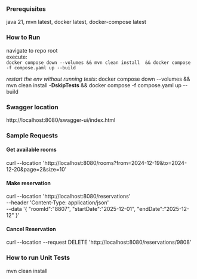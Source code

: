 ### Prerequisites
java 21, mvn latest, docker latest, docker-compose latest
### How to Run
navigate to repo root \
execute:\
`docker compose down --volumes && mvn clean install  && docker compose -f compose.yaml up --build`

*restart the env without running tests*: docker compose down --volumes && mvn clean install **-DskipTests** && docker compose -f compose.yaml up --build
### Swagger location
http://localhost:8080/swagger-ui/index.html
### Sample Requests

#### Get available rooms
curl --location 'http://localhost:8080/rooms?from=2024-12-19&to=2024-12-20&page=2&size=10'

#### Make reservation
curl --location 'http://localhost:8080/reservations' \
--header 'Content-Type: application/json' \
--data '{
"roomId":"8807",
"startDate":"2025-12-01",
"endDate":"2025-12-12"
}'

#### Cancel Reservation
curl --location --request DELETE 'http://localhost:8080/reservations/9808'

### How to run Unit Tests
mvn clean install
